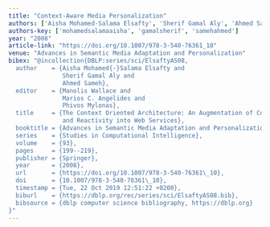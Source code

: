 ```yaml
---
title: "Context-Aware Media Personalization"
authors: ['Aisha Mohamed-Salama Elsafty', 'Sherif Gamal Aly', 'Ahmed Sameh']
authors-key: ['mohamedsalamaaisha', 'gamalsherif', 'samehahmed']
year: "2008"
article-link: "https://doi.org/10.1007/978-3-540-76361_10"
venue: "Advances in Semantic Media Adaptation and Personalization"
bibex: "@incollection{DBLP:series/sci/ElsaftyAS08,
  author    = {Aisha Mohamed{-}Salama Elsafty and
               Sherif Gamal Aly and
               Ahmed Sameh},
  editor    = {Manolis Wallace and
               Marios C. Angelides and
               Phivos Mylonas},
  title     = {The Context Oriented Architecture: An Augmentation of Context Awareness
               and Reactivity into Web Services},
  booktitle = {Advances in Semantic Media Adaptation and Personalization},
  series    = {Studies in Computational Intelligence},
  volume    = {93},
  pages     = {199--219},
  publisher = {Springer},
  year      = {2008},
  url       = {https://doi.org/10.1007/978-3-540-76361\_10},
  doi       = {10.1007/978-3-540-76361\_10},
  timestamp = {Tue, 22 Oct 2019 12:51:22 +0200},
  biburl    = {https://dblp.org/rec/series/sci/ElsaftyAS08.bib},
  bibsource = {dblp computer science bibliography, https://dblp.org}
}"
---
```

